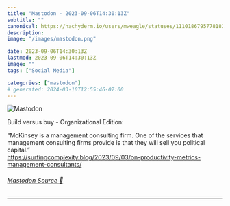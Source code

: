 ```yaml
---
title: "Mastodon - 2023-09-06T14:30:13Z"
subtitle: ""
canonical: https://hachyderm.io/users/mweagle/statuses/111018679577818263
description:
image: "/images/mastodon.png"

date: 2023-09-06T14:30:13Z
lastmod: 2023-09-06T14:30:13Z
image: ""
tags: ["Social Media"]

categories: ["mastodon"]
# generated: 2024-03-10T12:55:46-07:00
---
```

![Mastodon](/images/mastodon.png)

<p>Build versus buy - Organizational Edition:</p><p>“McKinsey is a management consulting firm. One of the services that management consulting firms provide is that they will sell you political capital.”<br /><a href="https://surfingcomplexity.blog/2023/09/03/on-productivity-metrics-management-consultants/" target="_blank" rel="nofollow noopener noreferrer" translate="no"><span class="invisible">https://</span><span class="ellipsis">surfingcomplexity.blog/2023/09</span><span class="invisible">/03/on-productivity-metrics-management-consultants/</span></a></p>


###### [Mastodon Source 🐘](https://hachyderm.io/@mweagle/111018679577818263)

___
